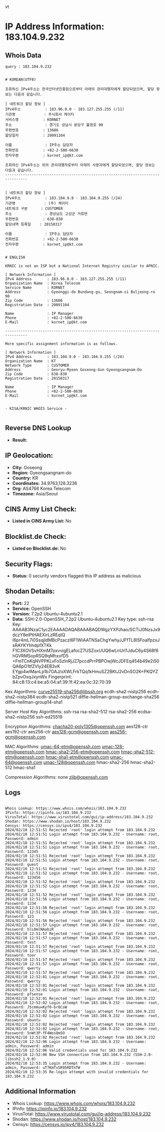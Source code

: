 vt
# IP Address Information: 183.104.9.232

## Whois Data
```
query : 183.104.9.232


# KOREAN(UTF8)

조회하신 IPv4주소는 한국인터넷진흥원으로부터 아래의 관리대행자에게 할당되었으며, 할당 정보는 다음과 같습니다.

[ 네트워크 할당 정보 ]
IPv4주소           : 183.96.0.0 - 183.127.255.255 (/11)
기관명             : 주식회사 케이티
서비스명           : KORNET
주소               : 경기도 성남시 분당구 불정로 90
우편번호           : 13606
할당일자           : 20091104

이름               : IP주소 담당자
전화번호           : +82-2-500-6630
전자우편           : kornet_ip@kt.com

조회하신 IPv4주소는 위의 관리대행자로부터 아래의 사용자에게 할당되었으며, 할당 정보는 다음과 같습니다.
--------------------------------------------------------------------------------


[ 네트워크 할당 정보 ]
IPv4주소           : 183.104.9.0 - 183.104.9.255 (/24)
기관명             : (주) 케이티
네트워크 구분      : CUSTOMER
주소               : 경상남도 고성군 거류면
우편번호           : 638-830
할당내역 등록일    : 20150317

이름               : IP주소 담당자
전화번호           : +82-2-500-6630
전자우편           : kornet_ip@kt.com


# ENGLISH

KRNIC is not an ISP but a National Internet Registry similar to APNIC.

[ Network Information ]
IPv4 Address       : 183.96.0.0 - 183.127.255.255 (/11)
Organization Name  : Korea Telecom
Service Name       : KORNET
Address            : Gyeonggi-do Bundang-gu, Seongnam-si Buljeong-ro 90
Zip Code           : 13606
Registration Date  : 20091104

Name               : IP Manager
Phone              : +82-2-500-6630
E-Mail             : kornet_ip@kt.com

--------------------------------------------------------------------------------

More specific assignment information is as follows.

[ Network Information ]
IPv4 Address       : 183.104.9.0 - 183.104.9.255 (/24)
Organization Name  : KT
Network Type       : CUSTOMER
Address            : Georyu-Myeon Goseong-Gun Gyeongsangnam-Do
Zip Code           : 638-830
Registration Date  : 20150317

Name               : IP Manager
Phone              : +82-2-500-6630
E-Mail             : kornet_ip@kt.com


- KISA/KRNIC WHOIS Service -


```
## Reverse DNS Lookup
- **Result:** 

## IP Geolocation:
- **City:** Goseong
- **Region:** Gyeongsangnam-do
- **Country:** KR
- **Coordinates:** 34.9763,128.3236
- **Org:** AS4766 Korea Telecom
- **Timezone:** Asia/Seoul

## CINS Army List Check:
- **Listed in CINS Army List:** 
No

## Blocklist.de Check:
- **Listed on Blocklist.de:** 
No

## Security Flags:
- **Status:** 0 security vendors flagged this IP address as malicious

## Shodan Details:
- **Port:** 22
- **Service:** OpenSSH
- **Version:** 7.2p2 Ubuntu-4ubuntu2.1
- **Data:** SSH-2.0-OpenSSH_7.2p2 Ubuntu-4ubuntu2.1
Key type: ssh-rsa
Key: AAAAB3NzaC1yc2EAAAADAQABAAABAQDWgzYXPJhao/SCTiJ0NzsJx9dczY8eiPtHAEXirLzREqtQ
l6pr4mL7i0SsqjldMBcPzaczl6F1WiAATNSaChgYwhyJJFfTL8I5FoalfpzxJsRAYKYhhdpfXTKk
F1C3XOVSvHXmM7oxvvigELafocZ7USZoxUUQ6wLnUrI1JduC6y4S68f6hGVRMSopRSQ9qMhxxfD5
+FmTCnKqNVPPKLvFoSzInRjJZ7pccdPrrPBPOwjWcJDFEq454b49e2i50QA6pO1tfZVIy24EB3vK
EYgp4wlManLp1b7GAJ/oXWLFrkTQq1kHmuSZ2BKtJ2vDnSO2K+PKQYZbZpvOxqJxynWx
Fingerprint: 84:c8:13:c4:be:a5:04:af:39:1f:42:ea:0c:32:70:39

Kex Algorithms:
	curve25519-sha256@libssh.org
	ecdh-sha2-nistp256
	ecdh-sha2-nistp384
	ecdh-sha2-nistp521
	diffie-hellman-group-exchange-sha256
	diffie-hellman-group14-sha1

Server Host Key Algorithms:
	ssh-rsa
	rsa-sha2-512
	rsa-sha2-256
	ecdsa-sha2-nistp256
	ssh-ed25519

Encryption Algorithms:
	chacha20-poly1305@openssh.com
	aes128-ctr
	aes192-ctr
	aes256-ctr
	aes128-gcm@openssh.com
	aes256-gcm@openssh.com

MAC Algorithms:
	umac-64-etm@openssh.com
	umac-128-etm@openssh.com
	hmac-sha2-256-etm@openssh.com
	hmac-sha2-512-etm@openssh.com
	hmac-sha1-etm@openssh.com
	umac-64@openssh.com
	umac-128@openssh.com
	hmac-sha2-256
	hmac-sha2-512
	hmac-sha1

Compression Algorithms:
	none
	zlib@openssh.com


## Logs
```

Whois Lookup: https://www.whois.com/whois/183.104.9.232
IPinfo: https://ipinfo.io/183.104.9.232
VirusTotal: https://www.virustotal.com/gui/ip-address/183.104.9.232
Shodan: https://www.shodan.io/host/183.104.9.232
Censys: https://censys.io/ipv4/183.104.9.232
2024/02/10 12:51:51 Rejected 'root' login attempt from 183.104.9.232
2024/02/10 12:51:51 Login attempt from 183.104.9.232 - Username: root, Password: admin
2024/02/10 12:51:51 Rejected 'root' login attempt from 183.104.9.232
2024/02/10 12:51:51 Login attempt from 183.104.9.232 - Username: root, Password: 12345
2024/02/10 12:51:51 Rejected 'root' login attempt from 183.104.9.232
2024/02/10 12:51:51 Login attempt from 183.104.9.232 - Username: root, Password: guest
2024/02/10 12:51:51 Rejected 'root' login attempt from 183.104.9.232
2024/02/10 12:51:52 Login attempt from 183.104.9.232 - Username: root, Password: 123456
2024/02/10 12:51:52 Rejected 'root' login attempt from 183.104.9.232
2024/02/10 12:51:52 Login attempt from 183.104.9.232 - Username: root, Password: 1234
2024/02/10 12:51:52 Rejected 'root' login attempt from 183.104.9.232
2024/02/10 12:51:56 Login attempt from 183.104.9.232 - Username: root, Password: 1234
2024/02/10 12:51:56 Rejected 'root' login attempt from 183.104.9.232
2024/02/10 12:51:56 Login attempt from 183.104.9.232 - Username: root, Password: 123
2024/02/10 12:51:56 Rejected 'root' login attempt from 183.104.9.232
2024/02/10 12:51:57 Login attempt from 183.104.9.232 - Username: root, Password: hlL0mlNAabiR
2024/02/10 12:51:57 Rejected 'root' login attempt from 183.104.9.232
2024/02/10 12:51:57 Login attempt from 183.104.9.232 - Username: root, Password: test
2024/02/10 12:51:57 Rejected 'root' login attempt from 183.104.9.232
2024/02/10 12:51:57 Login attempt from 183.104.9.232 - Username: root, Password: toor
2024/02/10 12:51:57 Rejected 'root' login attempt from 183.104.9.232
2024/02/10 12:51:57 Login attempt from 183.104.9.232 - Username: root, Password: qwerty
2024/02/10 12:51:57 Rejected 'root' login attempt from 183.104.9.232
2024/02/10 12:52:01 Login attempt from 183.104.9.232 - Username: root, Password: qwerty
2024/02/10 12:52:01 Rejected 'root' login attempt from 183.104.9.232
2024/02/10 12:52:01 Login attempt from 183.104.9.232 - Username: root, Password: pfsense
2024/02/10 12:52:01 Rejected 'root' login attempt from 183.104.9.232
2024/02/10 12:52:02 Login attempt from 183.104.9.232 - Username: root, Password: J5cmmu=Kyf0-br8CsW
2024/02/10 12:52:02 Rejected 'root' login attempt from 183.104.9.232
2024/02/10 12:52:02 Login attempt from 183.104.9.232 - Username: root, Password: ubuntu
2024/02/10 12:52:02 Rejected 'root' login attempt from 183.104.9.232
2024/02/10 12:52:02 Login attempt from 183.104.9.232 - Username: root, Password: 5nWt3P-fF4WosQm5O
2024/02/10 12:52:02 Rejected 'root' login attempt from 183.104.9.232
2024/02/10 12:52:06 Login attempt from 183.104.9.232 - Username: admin, Password: admin
2024/02/10 12:52:06 Valid credentials used for 183.104.9.232
2024/02/10 12:52:06 New SSH connection from 183.104.9.232 (SSH-2.0-libssh2_1.9.0)
2024/02/10 12:53:35 Login attempt from 183.104.9.232 - Username: admin, Password: uT7KmTvSR95RDTnTW
2024/02/10 12:53:35 Re-login attempt with invalid credentials for 183.104.9.232

```
## Additional Information
- Whois Lookup: https://www.whois.com/whois/183.104.9.232
- IPinfo: https://ipinfo.io/183.104.9.232
- VirusTotal: https://www.virustotal.com/gui/ip-address/183.104.9.232
- Shodan: https://www.shodan.io/host/183.104.9.232
- Censys: https://censys.io/ipv4/183.104.9.232

